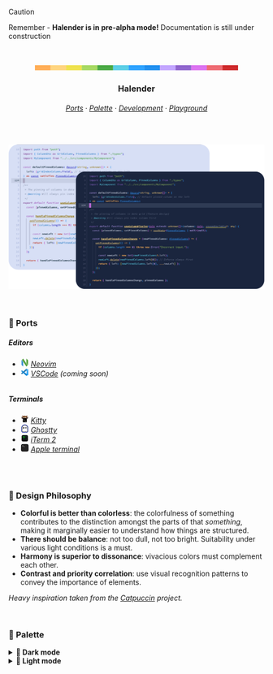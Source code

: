 > [!CAUTION]
> Remember - **Halender is in pre-alpha mode!** Documentation is still under construction

&nbsp;

<p align="center">
  <img src="./assets/docs/palette-stripe.svg" width="400" />
</p>

<h3 align="center">
 Halender
</h3>

<h6 align="center">
  <a href="https://github.com/deniskabana/halender#-ports">Ports</a>
  ·
  <a href="https://github.com/deniskabana/halender#-palette">Palette</a>
  ·
  <a href="https://github.com/catppuccin/catppuccin/tree/main/dev">Development</a>
  ·
  <a href="#">Playground</a>
</h6>

&nbsp;

<p align="center">
  <img src="./assets/screenshots/code.png" />
</p>

&nbsp;

### 📀 Ports

<h5>Editors</h5>
<h6>
  <ul>
    <li>
      <a href="./editors/nvim/"><img src="./assets/logos/logo-neovim.png" width="16" /></a>
      <a href="./editors/nvim/">Neovim</a>
    </li>
    <li>
      <a href="./editors/vscode/"><img src="./assets/logos/logo-vscode.png" width="16" /></a>
      <a href="./editors/vscode/">VSCode</a>
      <i>(coming soon)</i>
    </li>
  </ul>
</h6>

<h5>Terminals</h5>
<h6>
  <ul>
    <li>
      <a href="./terminals/kitty/"><img src="./assets/logos/logo-kitty.png" width="16" /></a>
      <a href="./terminals/kitty/">Kitty</a>
    </li>
    <li>
      <a href="./terminals/ghostty/"><img src="./assets/logos/logo-ghostty.png" width="16" /></a>
      <a href="./terminals/ghostty/">Ghostty</a>
    </li>
    <li>
      <a href="./terminals/iterm2/"><img src="./assets/logos/logo-iterm.png" width="16" /></a>
      <a href="./terminals/iterm2/">iTerm 2</a>
    </li>
    <li>
      <a href="./terminals/apple-terminal/"><img src="./assets/logos/logo-apple-terminal.png" width="16" /></a>
      <a href="./terminals/apple-terminal/">Apple&nbsp;terminal</a>
    </li>
  </ul>
</h6>

&nbsp;

### 🧠 Design Philosophy

- **Colorful is better than colorless**: the colorfulness of something contributes to the distinction amongst the parts
  of that _something_, making it marginally easier to understand how things are structured.
- **There should be balance**: not too dull, not too bright. Suitability under various light conditions is a must.
- **Harmony is superior to dissonance**: vivacious colors must complement each other.
- **Contrast and priority correlation**: use visual recognition patterns to convey the importance of elements.

_Heavy inspiration taken from the [Catpuccin](https://github.com/catppuccin/catppuccin) project._

&nbsp;

### 🎨 Palette

<!-- GEN:PALETTE:START -->

<details>
<summary><strong>🌙 Dark mode</strong></summary>
<br />
<table>
  <tr>
    <th>Color</th>
    <th>Hex</th>
    <th>Name</th>
    <th>Group</th>
    <th>Description</th>
  </tr>
  <tr>
    <td><img src="./assets/swatches/crimson_dark.svg" alt="#ef6b73" /></td>
    <td><code>#ef6b73</code></td>
    <td><strong>Crimson</strong></td>
    <td>Accent</td>
    <td><i>TBD</i></td>
  </tr>
  <tr>
    <td><img src="./assets/swatches/ruby_dark.svg" alt="#cf3a3c" /></td>
    <td><code>#cf3a3c</code></td>
    <td><strong>Ruby</strong></td>
    <td>Accent</td>
    <td><i>Error, Danger, Critical action</i></td>
  </tr>
  <tr>
    <td><img src="./assets/swatches/amber_dark.svg" alt="#ffae57" /></td>
    <td><code>#ffae57</code></td>
    <td><strong>Amber</strong></td>
    <td>Accent</td>
    <td><i>Number, Operators, Decisive keyword (e.g. return)</i></td>
  </tr>
  <tr>
    <td><img src="./assets/swatches/gold_dark.svg" alt="#ffd580" /></td>
    <td><code>#ffd580</code></td>
    <td><strong>Gold</strong></td>
    <td>Accent</td>
    <td><i>Function, Method, Primary accent</i></td>
  </tr>
  <tr>
    <td><img src="./assets/swatches/citrine_dark.svg" alt="#eFE24D" /></td>
    <td><code>#eFE24D</code></td>
    <td><strong>Citrine</strong></td>
    <td>Accent</td>
    <td><i>Warning, CTA</i></td>
  </tr>
  <tr>
    <td><img src="./assets/swatches/lime_dark.svg" alt="#a7d963" /></td>
    <td><code>#a7d963</code></td>
    <td><strong>Lime</strong></td>
    <td>Accent</td>
    <td><i>String</i></td>
  </tr>
  <tr>
    <td><img src="./assets/swatches/forest_dark.svg" alt="#4aaa45" /></td>
    <td><code>#4aaa45</code></td>
    <td><strong>Forest</strong></td>
    <td>Accent</td>
    <td><i>Success, Positive action</i></td>
  </tr>
  <tr>
    <td><img src="./assets/swatches/cyan_dark.svg" alt="#5ccfe6" /></td>
    <td><code>#5ccfe6</code></td>
    <td><strong>Cyan</strong></td>
    <td>Accent</td>
    <td><i>Property, Parameter, Argument, Member</i></td>
  </tr>
  <tr>
    <td><img src="./assets/swatches/azure_dark.svg" alt="#2190f0" /></td>
    <td><code>#2190f0</code></td>
    <td><strong>Azure</strong></td>
    <td>Accent</td>
    <td><i>Type, Class, Interface, Namespace, Accessed property</i></td>
  </tr>
  <tr>
    <td><img src="./assets/swatches/cobalt_dark.svg" alt="#2Ea3FF" /></td>
    <td><code>#2Ea3FF</code></td>
    <td><strong>Cobalt</strong></td>
    <td>Accent</td>
    <td><i>TBD, CTA</i></td>
  </tr>
  <tr>
    <td><img src="./assets/swatches/lavender_dark.svg" alt="#c3a6ff" /></td>
    <td><code>#c3a6ff</code></td>
    <td><strong>Lavender</strong></td>
    <td>Accent</td>
    <td><i>Keyword, Control flow, Loop, Conditional</i></td>
  </tr>
  <tr>
    <td><img src="./assets/swatches/amethyst_dark.svg" alt="#9066ce" /></td>
    <td><code>#9066ce</code></td>
    <td><strong>Amethyst</strong></td>
    <td>Accent</td>
    <td><i>Secondary keyword (e.g. include), Built-in members</i></td>
  </tr>
  <tr>
    <td><img src="./assets/swatches/magenta_dark.svg" alt="#dc73f1" /></td>
    <td><code>#dc73f1</code></td>
    <td><strong>Magenta</strong></td>
    <td>Accent</td>
    <td><i>Decorator, Generic Type, Uncommon keyword, Secondary accent, CTA</i></td>
  </tr>
</table>
</details>

<details>
<summary><strong>🔅 Light mode</strong></summary>
<br />
<table>
  <tr>
    <th>Color</th>
    <th>Hex</th>
    <th>Name</th>
    <th>Group</th>
    <th>Description</th>
  </tr>
  <tr>
    <td><img src="./assets/swatches/crimson_light.svg" alt="#ef6b73" /></td>
    <td><code>#ef6b73</code></td>
    <td><strong>Crimson</strong></td>
    <td>Accent</td>
    <td><i>TBD</i></td>
  </tr>
  <tr>
    <td><img src="./assets/swatches/ruby_light.svg" alt="#cf3a3c" /></td>
    <td><code>#cf3a3c</code></td>
    <td><strong>Ruby</strong></td>
    <td>Accent</td>
    <td><i>Error, Danger, Critical action</i></td>
  </tr>
  <tr>
    <td><img src="./assets/swatches/amber_light.svg" alt="#ffae57" /></td>
    <td><code>#ffae57</code></td>
    <td><strong>Amber</strong></td>
    <td>Accent</td>
    <td><i>Number, Operators, Decisive keyword (e.g. return)</i></td>
  </tr>
  <tr>
    <td><img src="./assets/swatches/gold_light.svg" alt="#ffd580" /></td>
    <td><code>#ffd580</code></td>
    <td><strong>Gold</strong></td>
    <td>Accent</td>
    <td><i>Function, Method, Primary accent</i></td>
  </tr>
  <tr>
    <td><img src="./assets/swatches/citrine_light.svg" alt="#eFE24D" /></td>
    <td><code>#eFE24D</code></td>
    <td><strong>Citrine</strong></td>
    <td>Accent</td>
    <td><i>Warning, CTA</i></td>
  </tr>
  <tr>
    <td><img src="./assets/swatches/lime_light.svg" alt="#a7d963" /></td>
    <td><code>#a7d963</code></td>
    <td><strong>Lime</strong></td>
    <td>Accent</td>
    <td><i>String</i></td>
  </tr>
  <tr>
    <td><img src="./assets/swatches/forest_light.svg" alt="#4aaa45" /></td>
    <td><code>#4aaa45</code></td>
    <td><strong>Forest</strong></td>
    <td>Accent</td>
    <td><i>Success, Positive action</i></td>
  </tr>
  <tr>
    <td><img src="./assets/swatches/cyan_light.svg" alt="#5ccfe6" /></td>
    <td><code>#5ccfe6</code></td>
    <td><strong>Cyan</strong></td>
    <td>Accent</td>
    <td><i>Property, Parameter, Argument, Member</i></td>
  </tr>
  <tr>
    <td><img src="./assets/swatches/azure_light.svg" alt="#2190f0" /></td>
    <td><code>#2190f0</code></td>
    <td><strong>Azure</strong></td>
    <td>Accent</td>
    <td><i>Type, Class, Interface, Namespace, Accessed property</i></td>
  </tr>
  <tr>
    <td><img src="./assets/swatches/cobalt_light.svg" alt="#2Ea3FF" /></td>
    <td><code>#2Ea3FF</code></td>
    <td><strong>Cobalt</strong></td>
    <td>Accent</td>
    <td><i>TBD, CTA</i></td>
  </tr>
  <tr>
    <td><img src="./assets/swatches/lavender_light.svg" alt="#c3a6ff" /></td>
    <td><code>#c3a6ff</code></td>
    <td><strong>Lavender</strong></td>
    <td>Accent</td>
    <td><i>Keyword, Control flow, Loop, Conditional</i></td>
  </tr>
  <tr>
    <td><img src="./assets/swatches/amethyst_light.svg" alt="#9066ce" /></td>
    <td><code>#9066ce</code></td>
    <td><strong>Amethyst</strong></td>
    <td>Accent</td>
    <td><i>Secondary keyword (e.g. include), Built-in members</i></td>
  </tr>
  <tr>
    <td><img src="./assets/swatches/magenta_light.svg" alt="#dc73f1" /></td>
    <td><code>#dc73f1</code></td>
    <td><strong>Magenta</strong></td>
    <td>Accent</td>
    <td><i>Decorator, Generic Type, Uncommon keyword, Secondary accent, CTA</i></td>
  </tr>
</table>
</details>

<!-- GEN:PALETTE:END -->
